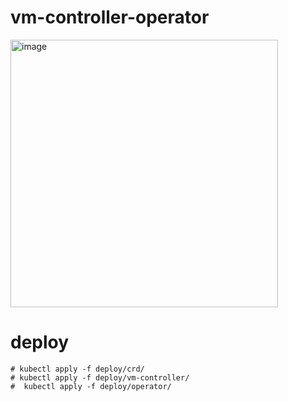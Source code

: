 # vm-controller-operator

<img width="428" alt="image" src="https://user-images.githubusercontent.com/64472425/168420021-a8dc337e-788b-4748-8c68-dd331dbb9d40.png">



# deploy
```
# kubectl apply -f deploy/crd/
# kubectl apply -f deploy/vm-controller/
#  kubectl apply -f deploy/operator/ 
```
